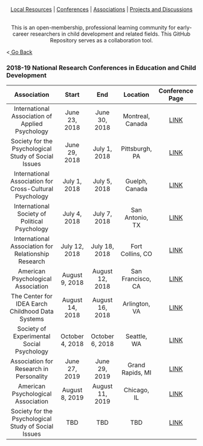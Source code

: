 <p align="center">
 <a href="https://github.com/scools/Research-Network/wiki/Local-Resources">Local Resources</a>  |
 <a href="https://github.com/scools/Research-Network/wiki/Conferences">Conferences</a>  |
 <a href="https://github.com/scools/Research-Network/wiki/Associations">Associations</a>  |
 <a href="https://github.com/scools/Research-Network/projects/2">Projects and Discussions</a>
<br><br>
</p>



<p align="center">
This is an open-membership, professional learning community for early-career researchers in child development and related fields. This GitHub Repository serves as a collaboration tool.
</p>


<[ Go Back](https://scools.github.io/Research-Network/)

### 2018-19 National Research Conferences in Education and Child Development

|	Association	|	Start	|	End	|	Location	|				Conference Page		|
|	:---: 	|	:---: 	|	:---: 	|	:---: 	|				:---: 		|
|	International Association of Applied Psychology	|	June 23, 2018	|	June 30, 2018	|	Montreal, Canada	|	[	LINK	](	http://www.icap2014.com/	)	|
|	Society for the Psychological Study of Social Issues	|	June 29, 2018	|	July 1, 2018	|	Pittsburgh, PA	|	[	LINK	](	http://www.spssi.org/index.cfm?fuseaction=Page.viewPage&pageId=473	)	|
|	International Association for Cross-Cultural Psychology	|	July 1, 2018	|	July 5, 2018	|	Guelph, Canada	|	[	LINK	](	http://www.iaccp.org/conf_iaccp/	)	|
|	International Society of Political Psychology	|	July 4, 2018	|	July 7, 2018	|	San Antonio, TX	|	[	LINK	](	http://www.ispp.org/meetings/	)	|
|	International Association for Relationship Research	|	July 12, 2018	|	July 18, 2018	|	Fort Collins, CO	|	[	LINK	](	http://www.iarr.org/Conferences/	)	|
|	American Psychological Association	|	August 9, 2018	|	August 12, 2018	|	San Francisco, CA	|	[	LINK	](	http://www.apa.org/convention/	)	|
|	The Center for IDEA Earch Childhood Data Systems	|	August 14, 2018	|	August 16, 2018	|	Arlington, VA	|	[	LINK	](	http://dasycenter.org/eventcalendar/2018-improving-data-improving-outcomes-conference/	)	|
|	Society of Experimental Social Psychology	|	October 4, 2018	|	October 6, 2018	|	Seattle, WA	|	[	LINK	](	http://www.sesp.org/annualconference	)	|
|	Association for Research in Personality	|	June 27, 2019	|	June 29, 2019	|	Grand Rapids, MI	|	[	LINK	](	http://www.personality-arp.org/conference/	)	|
|	American Psychological Association	|	August 8, 2019	|	August 11, 2019	|	Chicago, IL	|	[	LINK	](	http://www.apa.org/convention/	)	|
|	Society for the Psychological Study of Social Issues	|	TBD	|	TBD	|	TBD	|	[	LINK	](	http://www.spssi.org/index.cfm?fuseaction=Page.ViewPage&pageId=473	)	|

